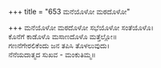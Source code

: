 +++
title = "653 ಮನೆಯೊಳೋ ಮಠದೊಳೋ"

+++
ಮನೆಯೊಳೋ ಮಠದೊಳೋ ಸಭೆಯೊಳೋ ಸಂತೆಯೊಳೊ।  
ಕೊನೆಗೆ ಕಾಡೊಳೊ ಮಸಾಣದೊಳೊ ಮತ್ತೆಲ್ಲೋ॥  
ಗಣನೆಗೇರಲಿಕೆಂದು ಜನ ತಪಿಸಿ ತೊಳಲುವುದು।  
ನೆನೆಯದಾತ್ಮದ ಸುಖವ - ಮಂಕುತಿಮ್ಮ॥  
